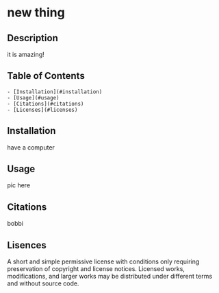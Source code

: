 # new thing

## Description

it is amazing!

## Table of Contents
    - [Installation](#installation)
    - [Usage](#usage)
    - [Citations](#citations)
    - [Licenses](#licenses)

## Installation

have a computer

## Usage

pic here

## Citations

bobbi

## Lisences

A short and simple permissive license with conditions only requiring preservation of copyright and license notices. Licensed works, modifications, and larger works may be distributed under different terms and without source code.
